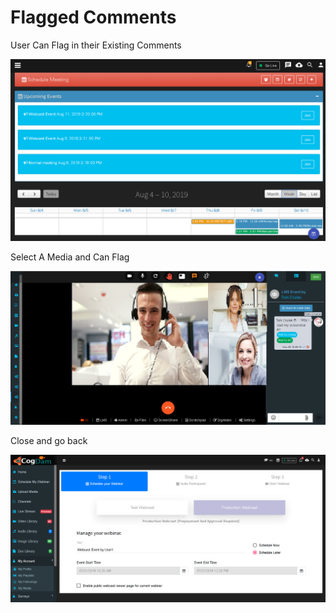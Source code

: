 # Flagged Comments

User Can Flag in their Existing Comments

![](../.gitbook/assets/image%20%2864%29.png)

Select A Media and Can Flag

![](../.gitbook/assets/image%20%28268%29.png)

Close and go back

![](../.gitbook/assets/image%20%28262%29.png)



